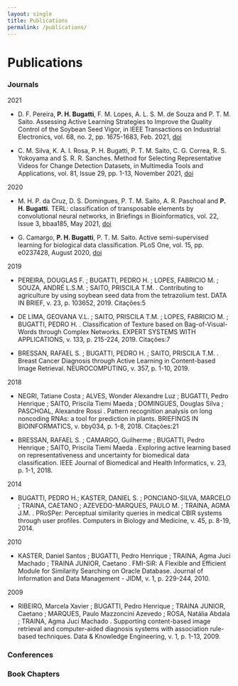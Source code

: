 ```yaml
---
layout: single
title: Publications
permalink: /publications/
---
```


# Publications

### Journals

2021


- D. F. Pereira, **P. H. Bugatti**, F. M. Lopes, A. L. S. M. de Souza and P. T. M. Saito. Assessing Active Learning Strategies to Improve the Quality Control of the Soybean Seed Vigor, in IEEE Transactions on Industrial Electronics, vol. 68, no. 2, pp. 1675-1683, Feb. 2021, [doi](https://doi.org/10.1109/TIE.2020.2969106)

- C. M. Silva, K. A. I. Rosa, P. H. Bugatti, P. T. M. Saito, C. G. Correa, R. S. Yokoyama and S. R. R. Sanches. Method for Selecting Representative Videos for Change Detection Datasets, in Multimedia Tools and Applications, vol. 81, Issue 29, pp. 1-13, November 2021, [doi](https://doi.org/10.1007/s11042-021-11640-2)


2020

- M. H. P. da Cruz, D. S. Domingues, P. T. M. Saito, A. R. Paschoal and **P. H. Bugatti**. TERL: classification of transposable elements by convolutional neural networks, in Briefings in Bioinformatics, vol. 22, Issue 3, bbaa185, May 2021, [doi](https://doi.org/10.1093/bib/bbaa185)

- G. Camargo, **P. H. Bugatti**, P. T. M. Saito. Active semi-supervised learning for biological data classification. PLoS One, vol. 15, pp. e0237428, August 2020, [doi](https://doi.org/10.1371/journal.pone.0237428)


2019

- PEREIRA, DOUGLAS F. ; BUGATTI, PEDRO H. ; LOPES, FABRICIO M. ; SOUZA, ANDRÉ L.S.M. ; SAITO, PRISCILA T.M. . Contributing to agriculture by using soybean seed data from the tetrazolium test. DATA IN BRIEF, v. 23, p. 103652, 2019.
Citações:5


- DE LIMA, GEOVANA V.L. ; SAITO, PRISCILA T.M. ; LOPES, FABRICIO M. ; BUGATTI, PEDRO H. . Classification of Texture based on Bag-of-Visual-Words through Complex Networks. EXPERT SYSTEMS WITH APPLICATIONS, v. 133, p. 215-224, 2019.
Citações:7


- BRESSAN, RAFAEL S. ; BUGATTI, PEDRO H. ; SAITO, PRISCILA T.M. . Breast Cancer Diagnosis through Active Learning in Content-based Image Retrieval. NEUROCOMPUTING, v. 357, p. 1-10, 2019.


2018

- NEGRI, Tatiane Costa ; ALVES, Wonder Alexandre Luz ; BUGATTI, Pedro Henrique ; SAITO, Priscila Tiemi Maeda ; DOMINGUES, Douglas Silva ; PASCHOAL, Alexandre Rossi . Pattern recognition analysis on long noncoding RNAs: a tool for prediction in plants. BRIEFINGS IN BIOINFORMATICS, v. bby034, p. 1-8, 2018.
Citações:21

- BRESSAN, RAFAEL S. ; CAMARGO, Guilherme ; BUGATTI, Pedro Henrique ; SAITO, Priscila Tiemi Maeda . Exploring active learning based on representativeness and uncertainty for biomedical data classification. IEEE Journal of Biomedical and Health Informatics, v. 23, p. 1-1, 2018.


2014 

- BUGATTI, PEDRO H.; KASTER, DANIEL S. ; PONCIANO-SILVA, MARCELO ; TRAINA, CAETANO ; AZEVEDO-MARQUES, PAULO M. ; TRAINA, AGMA J.M. . PRoSPer: Perceptual similarity queries in medical CBIR systems through user profiles. Computers in Biology and Medicine, v. 45, p. 8-19, 2014.


2010

- KASTER, Daniel Santos ; BUGATTI, Pedro Henrique ; TRAINA, Agma Juci Machado ; TRAINA JUNIOR, Caetano . FMI-SiR: A Flexible and Efficient Module for Similarity Searching on Oracle Database. Journal of Information and Data Management - JIDM, v. 1, p. 229-244, 2010.

2009

- RIBEIRO, Marcela Xavier ; BUGATTI, Pedro Henrique ; TRAINA JUNIOR, Caetano ; MARQUES, Paulo Mazzoncini Azevedo ; ROSA, Natália Abdala ; TRAINA, Agma Juci Machado . Supporting content-based image retrieval and computer-aided diagnosis systems with association rule-based techniques. Data & Knowledge Engineering, v. 1, p. 1-13, 2009.


### Conferences


### Book Chapters
